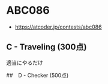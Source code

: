# ABC086
* https://atcoder.jp/contests/abc086


## C - Traveling (300点)
適当にやるだけ


##　D - Checker (500点)

